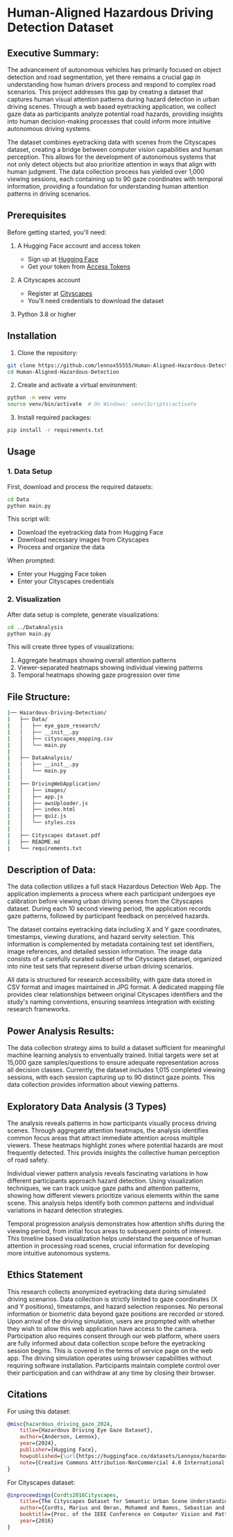 # Human-Aligned Hazardous Driving Detection Dataset

## Executive Summary:
The advancement of autonomous vehicles has primarily focused on object detection and road segmentation, yet there remains a crucial gap in understanding how human drivers process and respond to complex road scenarios. This project addresses this gap by creating a dataset that captures human visual attention patterns during hazard detection in urban driving scenes. Through a web based eyetracking application, we collect gaze data as participants analyze potential road hazards, providing insights into human decision-making processes that could inform more intuitive autonomous driving systems.

The dataset combines eyetracking data with scenes from the Cityscapes dataset, creating a bridge between computer vision capabilities and human perception. This allows for the development of autonomous systems that not only detect objects but also prioritize attention in ways that align with human judgment. The data collection process has yielded over 1,000 viewing sessions, each containing up to 90 gaze coordinates with temporal information, providing a foundation for understanding human attention patterns in driving scenarios.

## Prerequisites

Before getting started, you'll need:
1. A Hugging Face account and access token
   - Sign up at [Hugging Face](https://huggingface.co/)
   - Get your token from [Access Tokens](https://huggingface.co/settings/tokens)

2. A Cityscapes account
   - Register at [Cityscapes](https://www.cityscapes-dataset.com/)
   - You'll need credentials to download the dataset

3. Python 3.8 or higher

## Installation

1. Clone the repository:
```bash
git clone https://github.com/lennox55555/Human-Aligned-Hazardous-Detection.git
cd Human-Aligned-Hazardous-Detection
```

2. Create and activate a virtual environment:
```bash
python -m venv venv
source venv/bin/activate  # On Windows: venv\Scripts\activate
```

3. Install required packages:
```bash
pip install -r requirements.txt
```

## Usage

### 1. Data Setup
First, download and process the required datasets:

```bash
cd Data
python main.py
```

This script will:
- Download the eyetracking data from Hugging Face
- Download necessary images from Cityscapes
- Process and organize the data

When prompted:
- Enter your Hugging Face token
- Enter your Cityscapes credentials

### 2. Visualization
After data setup is complete, generate visualizations:

```bash
cd ../DataAnalysis
python main.py
```

This will create three types of visualizations:
1. Aggregate heatmaps showing overall attention patterns
2. Viewer-separated heatmaps showing individual viewing patterns
3. Temporal heatmaps showing gaze progression over time

## File Structure:
```bash
|── Hazardous-Driving-Detection/
|   ├── Data/
|   │   ├── eye_gaze_research/
|   │   ├── __init__.py
|   │   ├── cityscapes_mapping.csv
|   │   └── main.py
|   │
|   ├── DataAnalysis/
|   │   ├── __init__.py
|   │   └── main.py
|   │
|   ├── DrivingWebApplication/
|   │   ├── images/
|   │   ├── app.js
|   │   ├── awsUploader.js
|   │   ├── index.html
|   │   ├── quiz.js
|   │   └── styles.css
|   │
|   ├── Cityscapes dataset.pdf
|   ├── README.md
|   └── requirements.txt
```

## Description of Data:
The data collection utilizes a full stack Hazardous Detection Web App. The application implements a process where each participant undergoes eye calibration before viewing urban driving scenes from the Cityscapes dataset. During each 10 second viewing period, the application records gaze patterns, followed by participant feedback on perceived hazards.

The dataset contains eyetracking data including X and Y gaze coordinates, timestamps, viewing durations, and hazard servity selection. This information is complemented by metadata containing test set identifiers, image references, and detailed session information. The image data consists of a carefully curated subset of the Cityscapes dataset, organized into nine test sets that represent diverse urban driving scenarios.

All data is structured for research accessibility, with gaze data stored in CSV format and images maintained in JPG format. A dedicated mapping file provides clear relationships between original Cityscapes identifiers and the study's naming conventions, ensuring seamless integration with existing research frameworks.

## Power Analysis Results:
The data collection strategy aims to build a dataset sufficient for meaningful machine learning analysis to enventually trained. Initial targets were set at 15,000 gaze samples/questions to ensure adequate representation across all decision classes. Currently, the dataset includes 1,015 completed viewing sessions, with each session capturing up to 90 distinct gaze points. This data collection provides information about viewing patterns.

## Exploratory Data Analysis (3 Types)
The analysis reveals patterns in how participants visually process driving scenes. Through aggregate attention heatmaps, the analysis identifies common focus areas that attract immediate attention across multiple viewers. These heatmaps highlight zones where potential hazards are most frequently detected. This provids insights the collective human perception of road safety.

Individual viewer pattern analysis reveals fascinating variations in how different participants approach hazard detection. Using visualization techniques, we can track unique gaze paths and attention patterns, showing how different viewers prioritize various elements within the same scene. This analysis helps identify both common patterns and individual variations in hazard detection strategies.

Temporal progression analysis demonstrates how attention shifts during the viewing period, from initial focus areas to subsequent points of interest. This timeline based visualization helps understand the sequence of human attention in processing road scenes, crucial information for developing more intuitive autonomous systems.

## Ethics Statement
This research collects anonymized eyetracking data during simulated driving scenarios. Data collection is strictly limited to gaze coordinates (X and Y positions), timestamps, and hazard selection responses. No personal information or biometric data beyond gaze positions are recorded or stored. Upon arrival of the driving simulation, users are propmpted with whether they wish to allow this web application have access to the camera. Participation also requires consent through our web platform, where users are fully informed about data collection scope before the eyetracking session begins. This is covered in the terms of service page on the web app. The driving simulation operates using browser capabilities without requiring software installation. Participants maintain complete control over their participation and can withdraw at any time by closing their browser.

## Citations
For using this dataset:
```bibtex
@misc{hazardous_driving_gaze_2024,
    title={Hazardous Driving Eye Gaze Dataset},
    author={Anderson, Lennox},
    year={2024},
    publisher={Hugging Face},
    howpublished={\url{https://huggingface.co/datasets/Lennyox/hazardous_driving_eye_gaze}},
    note={Creative Commons Attribution-NonCommercial 4.0 International License}
}
```

For Cityscapes dataset:
```bibtex
@inproceedings{Cordts2016Cityscapes,
    title={The Cityscapes Dataset for Semantic Urban Scene Understanding},
    author={Cordts, Marius and Omran, Mohamed and Ramos, Sebastian and Rehfeld, Timo and Enzweiler, Markus and Benenson, Rodrigo and Franke, Uwe and Roth, Stefan and Schiele, Bernt},
    booktitle={Proc. of the IEEE Conference on Computer Vision and Pattern Recognition (CVPR)},
    year={2016}
}
```

